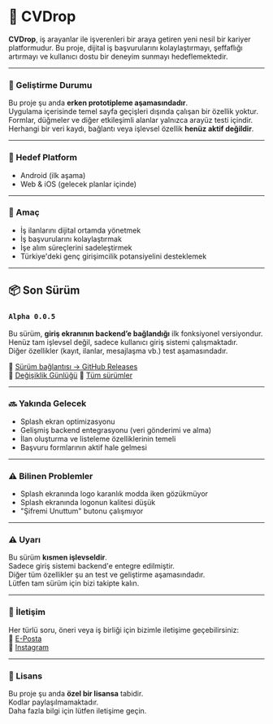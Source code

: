 # 💼 CVDrop

**CVDrop**, iş arayanlar ile işverenleri bir araya getiren yeni nesil bir kariyer platformudur. Bu proje, dijital iş başvurularını kolaylaştırmayı, şeffaflığı artırmayı ve kullanıcı dostu bir deneyim sunmayı hedeflemektedir.

---

### 🚧 Geliştirme Durumu

Bu proje şu anda **erken prototipleme aşamasındadır**.  
Uygulama içerisinde temel sayfa geçişleri dışında çalışan bir özellik yoktur.  
Formlar, düğmeler ve diğer etkileşimli alanlar yalnızca arayüz testi içindir.  
Herhangi bir veri kaydı, bağlantı veya işlevsel özellik **henüz aktif değildir**.

---

### 📱 Hedef Platform

- Android (ilk aşama)
- Web & iOS (gelecek planlar içinde)

---

### 🧪 Amaç

- İş ilanlarını dijital ortamda yönetmek  
- İş başvurularını kolaylaştırmak  
- İşe alım süreçlerini sadeleştirmek  
- Türkiye'deki genç girişimcilik potansiyelini desteklemek

---

## 📦 Son Sürüm

### `Alpha 0.0.5`
Bu sürüm, **giriş ekranının backend’e bağlandığı** ilk fonksiyonel versiyondur.  
Henüz tam işlevsel değil, sadece kullanıcı giriş sistemi çalışmaktadır.  
Diğer özellikler (kayıt, ilanlar, mesajlaşma vb.) test aşamasındadır.

🔗 [Sürüm bağlantısı → GitHub Releases](https://github.com/tmturk2010/cvdrop.net/releases/tag/v0.0.5)  
🔗 [Değişiklik Günlüğü](https://github.com/tmturk2010/cvdrop.net/blob/main/CHANGELOG.md)
🔗 [Tüm sürümler](https://github.com/tmturk2010/cvdrop.net/releases)

---

### 🔜 Yakında Gelecek

- Splash ekran optimizasyonu
- Gelişmiş backend entegrasyonu (veri gönderimi ve alma) 
- İlan oluşturma ve listeleme özelliklerinin temeli
- Başvuru formlarının aktif hale gelmesi

---

### ⚠️ Bilinen Problemler

- Splash ekranında logo karanlık modda iken gözükmüyor
- Splash ekranında logonun kalitesi düşük  
- "Şifremi Unuttum" butonu çalışmıyor

---

### ⚠️ Uyarı

Bu sürüm **kısmen işlevseldir**.  
Sadece giriş sistemi backend'e entegre edilmiştir.  
Diğer tüm özellikler şu an test ve geliştirme aşamasındadır.  
Lütfen tam sürüm için bizi takipte kalın.

---

### 📩 İletişim

Her türlü soru, öneri veya iş birliği için bizimle iletişime geçebilirsiniz:  
📧 [E-Posta](mailto:cvdropnet@gmail.com)  
📸 [Instagram](https://www.instagram.com/cvdropnet)

---

### 📄 Lisans

Bu proje şu anda **özel bir lisansa** tabidir.  
Kodlar paylaşılmamaktadır.  
Daha fazla bilgi için lütfen iletişime geçin.
